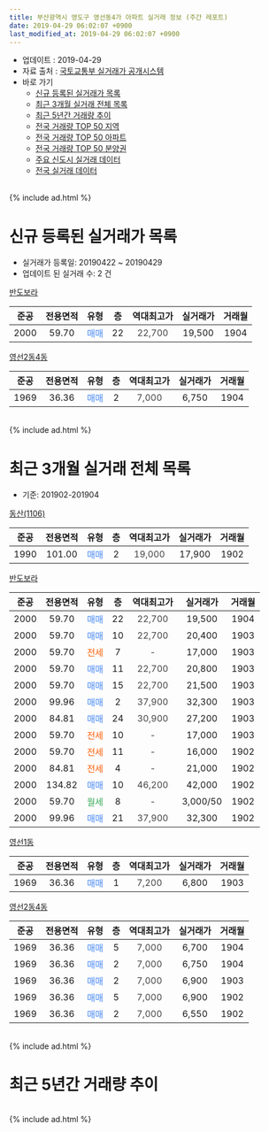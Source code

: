 ```yaml
---
title: 부산광역시 영도구 영선동4가 아파트 실거래 정보 (주간 레포트)
date: 2019-04-29 06:02:07 +0900
last_modified_at: 2019-04-29 06:02:07 +0900
---
```


* 업데이트 : 2019-04-29
* 자료 출처 : [국토교통부 실거래가 공개시스템](http://rt.molit.go.kr)
* 바로 가기
    * [신규 등록된 실거래가 목록](#신규-등록된-실거래가-목록)
    * [최근 3개월 실거래 전체 목록](#최근-3개월-실거래-전체-목록)
    * [최근 5년간 거래량 추이](#최근-5년간-거래량-추이)
    * [전국 거래량 TOP 50 지역](https://inasie.github.io/apt-trade-info/최근-3개월-전국에서-가장-거래가-많이-발생한-지역)
    * [전국 거래량 TOP 50 아파트](https://inasie.github.io/apt-trade-info/최근-3개월-전국에서-가장-거래가-많이-발생한-아파트)
    * [전국 거래량 TOP 50 분양권](https://inasie.github.io/apt-trade-info/최근-3개월-전국에서-가장-거래가-많이-발생한-분양권)
    * [주요 신도시 실거래 데이터](https://inasie.github.io/apt-trade-info/주요-신도시)
    * [전국 실거래 데이터](https://inasie.github.io/apt-trade-info/전국)
<br>
{% include ad.html %}
<br>

# 신규 등록된 실거래가 목록
* 실거래가 등록일: 20190422 ~ 20190429
* 업데이트 된 실거래 수: 2 건


[반도보라](https://search.naver.com/search.naver?query=%EB%B6%80%EC%82%B0%EA%B4%91%EC%97%AD%EC%8B%9C+%EC%98%81%EB%8F%84%EA%B5%AC+%EC%98%81%EC%84%A0%EB%8F%994%EA%B0%80+%EB%B0%98%EB%8F%84%EB%B3%B4%EB%9D%BC)

|준공|전용면적|유형|층|역대최고가|실거래가|거래월|
|:---:|:---:|:---:|:---:|:---:|:---:|:---:|
|2000|59.70|<span style="color:#4285f3">매매</span>|22|<span style="color:#444444">22,700</span>|19,500|1904|

[영선2동4동](https://search.naver.com/search.naver?query=%EB%B6%80%EC%82%B0%EA%B4%91%EC%97%AD%EC%8B%9C+%EC%98%81%EB%8F%84%EA%B5%AC+%EC%98%81%EC%84%A0%EB%8F%994%EA%B0%80+%EC%98%81%EC%84%A02%EB%8F%994%EB%8F%99)

|준공|전용면적|유형|층|역대최고가|실거래가|거래월|
|:---:|:---:|:---:|:---:|:---:|:---:|:---:|
|1969|36.36|<span style="color:#4285f3">매매</span>|2|<span style="color:#444444">7,000</span>|6,750|1904|


<br>
{% include ad.html %}
<br>

# 최근 3개월 실거래 전체 목록
* 기준: 201902-201904


[동산(1106)](https://search.naver.com/search.naver?query=%EB%B6%80%EC%82%B0%EA%B4%91%EC%97%AD%EC%8B%9C+%EC%98%81%EB%8F%84%EA%B5%AC+%EC%98%81%EC%84%A0%EB%8F%994%EA%B0%80+%EB%8F%99%EC%82%B0%281106%29)

|준공|전용면적|유형|층|역대최고가|실거래가|거래월|
|:---:|:---:|:---:|:---:|:---:|:---:|:---:|
|1990|101.00|<span style="color:#4285f3">매매</span>|2|<span style="color:#444444">19,000</span>|17,900|1902|

[반도보라](https://search.naver.com/search.naver?query=%EB%B6%80%EC%82%B0%EA%B4%91%EC%97%AD%EC%8B%9C+%EC%98%81%EB%8F%84%EA%B5%AC+%EC%98%81%EC%84%A0%EB%8F%994%EA%B0%80+%EB%B0%98%EB%8F%84%EB%B3%B4%EB%9D%BC)

|준공|전용면적|유형|층|역대최고가|실거래가|거래월|
|:---:|:---:|:---:|:---:|:---:|:---:|:---:|
|2000|59.70|<span style="color:#4285f3">매매</span>|22|<span style="color:#444444">22,700</span>|19,500|1904|
|2000|59.70|<span style="color:#4285f3">매매</span>|10|<span style="color:#444444">22,700</span>|20,400|1903|
|2000|59.70|<span style="color:#ff5a00">전세</span>|7|<span style="color:#444444">-</span>|17,000|1903|
|2000|59.70|<span style="color:#4285f3">매매</span>|11|<span style="color:#444444">22,700</span>|20,800|1903|
|2000|59.70|<span style="color:#4285f3">매매</span>|15|<span style="color:#444444">22,700</span>|21,500|1903|
|2000|99.96|<span style="color:#4285f3">매매</span>|2|<span style="color:#444444">37,900</span>|32,300|1903|
|2000|84.81|<span style="color:#4285f3">매매</span>|24|<span style="color:#444444">30,900</span>|27,200|1903|
|2000|59.70|<span style="color:#ff5a00">전세</span>|10|<span style="color:#444444">-</span>|17,000|1903|
|2000|59.70|<span style="color:#ff5a00">전세</span>|11|<span style="color:#444444">-</span>|16,000|1902|
|2000|84.81|<span style="color:#ff5a00">전세</span>|4|<span style="color:#444444">-</span>|21,000|1902|
|2000|134.82|<span style="color:#4285f3">매매</span>|10|<span style="color:#444444">46,200</span>|42,000|1902|
|2000|59.70|<span style="color:#34a853">월세</span>|8|<span style="color:#444444">-</span>|3,000/50|1902|
|2000|99.96|<span style="color:#4285f3">매매</span>|21|<span style="color:#444444">37,900</span>|32,300|1902|

[영선1동](https://search.naver.com/search.naver?query=%EB%B6%80%EC%82%B0%EA%B4%91%EC%97%AD%EC%8B%9C+%EC%98%81%EB%8F%84%EA%B5%AC+%EC%98%81%EC%84%A0%EB%8F%994%EA%B0%80+%EC%98%81%EC%84%A01%EB%8F%99)

|준공|전용면적|유형|층|역대최고가|실거래가|거래월|
|:---:|:---:|:---:|:---:|:---:|:---:|:---:|
|1969|36.36|<span style="color:#4285f3">매매</span>|1|<span style="color:#444444">7,200</span>|6,800|1903|

[영선2동4동](https://search.naver.com/search.naver?query=%EB%B6%80%EC%82%B0%EA%B4%91%EC%97%AD%EC%8B%9C+%EC%98%81%EB%8F%84%EA%B5%AC+%EC%98%81%EC%84%A0%EB%8F%994%EA%B0%80+%EC%98%81%EC%84%A02%EB%8F%994%EB%8F%99)

|준공|전용면적|유형|층|역대최고가|실거래가|거래월|
|:---:|:---:|:---:|:---:|:---:|:---:|:---:|
|1969|36.36|<span style="color:#4285f3">매매</span>|5|<span style="color:#444444">7,000</span>|6,700|1904|
|1969|36.36|<span style="color:#4285f3">매매</span>|2|<span style="color:#444444">7,000</span>|6,750|1904|
|1969|36.36|<span style="color:#4285f3">매매</span>|2|<span style="color:#444444">7,000</span>|6,900|1903|
|1969|36.36|<span style="color:#4285f3">매매</span>|5|<span style="color:#444444">7,000</span>|6,900|1902|
|1969|36.36|<span style="color:#4285f3">매매</span>|2|<span style="color:#444444">7,000</span>|6,550|1902|


<br>
{% include ad.html %}
<br>

# 최근 5년간 거래량 추이


<div style="width:100%;">
    <canvas id="deal_progress" height="200"></canvas>
</div>

<script>
new Chart(document.getElementById("deal_progress"), {
    type: 'line',
    data: {
        labels: ['201404','201405','201406','201407','201408','201409','201410','201411','201412','201501','201502','201503','201504','201505','201506','201507','201508','201509','201510','201511','201512','201601','201602','201603','201604','201605','201606','201607','201608','201609','201610','201611','201612','201701','201702','201703','201704','201705','201706','201707','201708','201709','201710','201711','201712','201801','201802','201803','201804','201805','201806','201807','201808','201809','201810','201811','201812','201901','201902','201903','201904'],
        datasets: [{
            label: '매매',
            pointRadius: 1,
            data: [6, 12, 4, 5, 7, 15, 10, 7, 7, 8, 14, 13, 2, 10, 16, 12, 8, 6, 9, 9, 9, 4, 3, 11, 9, 6, 6, 2, 8, 8, 17, 16, 9, 7, 11, 14, 8, 7, 8, 12, 6, 13, 10, 15, 12, 8, 11, 8, 12, 4, 2, 3, 8, 5, 3, 3, 7, 5, 5, 7, 3],
            borderColor: "rgba(255, 201, 14, 1)",
            backgroundColor: "rgba(255, 201, 14, 0.5)",
            fill: false,
            lineTension: 0
        },{
            label: '전월세',
            pointRadius: 1,
            data: [3, 0, 3, 1, 0, 2, 6, 1, 4, 1, 1, 3, 1, 1, 3, 1, 3, 3, 1, 1, 1, 2, 3, 3, 1, 2, 1, 2, 1, 2, 3, 3, 2, 0, 0, 2, 3, 1, 2, 1, 0, 0, 1, 2, 3, 1, 2, 3, 1, 2, 2, 1, 1, 2, 2, 1, 1, 1, 3, 2, 0],
            borderColor: "rgba(0, 141, 185, 1)",
            backgroundColor: "rgba(0, 141, 185, 0.5)",
            fill: false,
            lineTension: 0
        }
        ]
    },
    options: {
        responsive: true,
        title: {
            display: false
        },
        tooltips: {
            mode: 'index',
            intersect: false
        },
        hover: {
            mode: 'nearest',
            intersect: true
        },
        scales: {
            xAxes: [{
                display: true,
                scaleLabel: {
                    display: true,
                    labelString: '년/월'
                }
            }],
            yAxes: [{
                display: true,
                ticks: {
                    suggestedMin: 0,
                },
                scaleLabel: {
                    display: true,
                    labelString: '실거래 수'
                }
            }]
        }
    }
});

</script>


<br>
{% include ad.html %}
<br>

